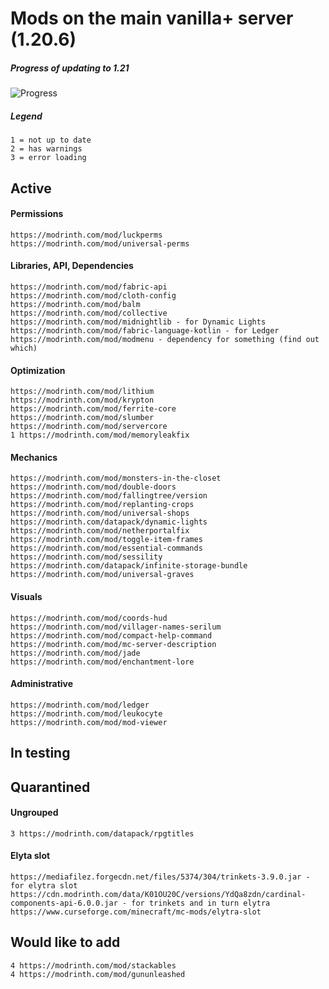 # Mods on the main vanilla+ server (1.20.6)

##### Progress of updating to 1.21
![Progress](https://progress-bar.dev/34/?scale=37&width=500&suffix=/37&color=babaca&text=Progress)

##### Legend
    1 = not up to date
    2 = has warnings
    3 = error loading

## Active

#### Permissions
    https://modrinth.com/mod/luckperms
    https://modrinth.com/mod/universal-perms


#### Libraries, API, Dependencies
    https://modrinth.com/mod/fabric-api
    https://modrinth.com/mod/cloth-config
    https://modrinth.com/mod/balm
    https://modrinth.com/mod/collective
    https://modrinth.com/mod/midnightlib - for Dynamic Lights
    https://modrinth.com/mod/fabric-language-kotlin - for Ledger
    https://modrinth.com/mod/modmenu - dependency for something (find out which)


#### Optimization
    https://modrinth.com/mod/lithium
    https://modrinth.com/mod/krypton
    https://modrinth.com/mod/ferrite-core
    https://modrinth.com/mod/slumber
    https://modrinth.com/mod/servercore
    1 https://modrinth.com/mod/memoryleakfix


#### Mechanics
    https://modrinth.com/mod/monsters-in-the-closet
    https://modrinth.com/mod/double-doors
    https://modrinth.com/mod/fallingtree/version
    https://modrinth.com/mod/replanting-crops
    https://modrinth.com/mod/universal-shops
    https://modrinth.com/datapack/dynamic-lights
    https://modrinth.com/mod/netherportalfix
    https://modrinth.com/mod/toggle-item-frames
    https://modrinth.com/mod/essential-commands
    https://modrinth.com/mod/sessility
    https://modrinth.com/datapack/infinite-storage-bundle
    https://modrinth.com/mod/universal-graves

#### Visuals
    https://modrinth.com/mod/coords-hud
    https://modrinth.com/mod/villager-names-serilum
    https://modrinth.com/mod/compact-help-command
    https://modrinth.com/mod/mc-server-description
    https://modrinth.com/mod/jade
    https://modrinth.com/mod/enchantment-lore

#### Administrative
    https://modrinth.com/mod/ledger
    https://modrinth.com/mod/leukocyte
    https://modrinth.com/mod/mod-viewer


## In testing

## Quarantined

#### Ungrouped
    3 https://modrinth.com/datapack/rpgtitles

#### Elyta slot
    https://mediafilez.forgecdn.net/files/5374/304/trinkets-3.9.0.jar - for elytra slot
    https://cdn.modrinth.com/data/K01OU20C/versions/YdQa8zdn/cardinal-components-api-6.0.0.jar - for trinkets and in turn elytra
    https://www.curseforge.com/minecraft/mc-mods/elytra-slot


## Would like to add
    4 https://modrinth.com/mod/stackables
    4 https://modrinth.com/mod/gununleashed
